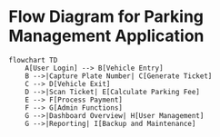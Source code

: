 # Flow Diagram for Parking Management Application

```mermaid
flowchart TD
    A[User Login] --> B[Vehicle Entry]
    B -->|Capture Plate Number| C[Generate Ticket]
    C --> D[Vehicle Exit]
    D -->|Scan Ticket| E[Calculate Parking Fee]
    E --> F[Process Payment]
    F --> G[Admin Functions]
    G -->|Dashboard Overview| H[User Management]
    G -->|Reporting| I[Backup and Maintenance]
```
